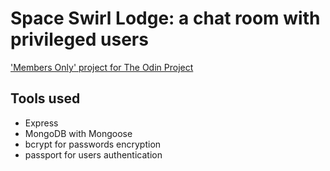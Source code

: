 # Space Swirl Lodge: a chat room with privileged users

['Members Only' project for The Odin Project](https://www.theodinproject.com/lessons/nodejs-members-only)

## Tools used
- Express
- MongoDB with Mongoose
- bcrypt for passwords encryption
- passport for users authentication
